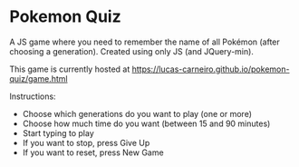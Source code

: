 # Pokemon Quiz

A JS game where you need to remember the name of all Pokémon (after choosing a generation). Created using only JS (and JQuery-min).

This game is currently hosted at https://lucas-carneiro.github.io/pokemon-quiz/game.html

Instructions:
 - Choose which generations do you want to play (one or more)
 - Choose how much time do you want (between 15 and 90 minutes)
 - Start typing to play
 - If you want to stop, press Give Up
 - If you want to reset, press New Game
